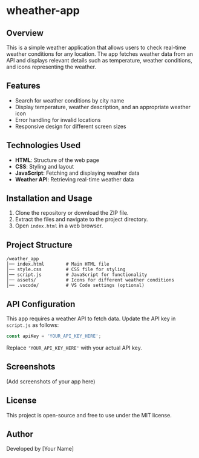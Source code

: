 # wheather-app

## Overview
This is a simple weather application that allows users to check real-time weather conditions for any location. The app fetches weather data from an API and displays relevant details such as temperature, weather conditions, and icons representing the weather.

## Features
- Search for weather conditions by city name
- Display temperature, weather description, and an appropriate weather icon
- Error handling for invalid locations
- Responsive design for different screen sizes

## Technologies Used
- **HTML**: Structure of the web page
- **CSS**: Styling and layout
- **JavaScript**: Fetching and displaying weather data
- **Weather API**: Retrieving real-time weather data

## Installation and Usage
1. Clone the repository or download the ZIP file.
2. Extract the files and navigate to the project directory.
3. Open `index.html` in a web browser.

## Project Structure
```
/weather_app
│── index.html        # Main HTML file
│── style.css         # CSS file for styling
│── script.js         # JavaScript for functionality
│── assets/           # Icons for different weather conditions
│── .vscode/          # VS Code settings (optional)
```

## API Configuration
This app requires a weather API to fetch data. Update the API key in `script.js` as follows:
```javascript
const apiKey = 'YOUR_API_KEY_HERE';
```
Replace `'YOUR_API_KEY_HERE'` with your actual API key.

## Screenshots
(Add screenshots of your app here)

## License
This project is open-source and free to use under the MIT license.

## Author
Developed by [Your Name]

